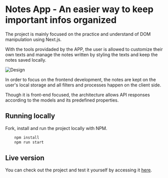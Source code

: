 # Notes App - An easier way to keep important infos organized

The project is mainly focused on the practice and understand of DOM manipulation using Next.js.

With the tools providaded by the APP, the user is allowed to customize their own texts and manage the notes written by styling the texts and keep the notes saved locally.

![Design](https://github.com/user-attachments/assets/d048734e-0ed9-440d-ab77-3924a1ff0233)

In order to focus on the frontend development, the notes are kept on the user's local storage and all filters and processes happen on the client side.

Though it is front-end focused, the architecture allows API responses according to the models and its predefined properties.

## Running locally

Fork, install and run the project locally with NPM.

```bash
    npm install
    npm run start
```

## Live version

You can check out the project and test it yourself by accessing it [here](vercel.link).
